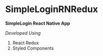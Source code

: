 # SimpleLoginRNRedux
**SimpleLogin React Native App**

*Developed Using*
1. React Redux
2. Styled Components
